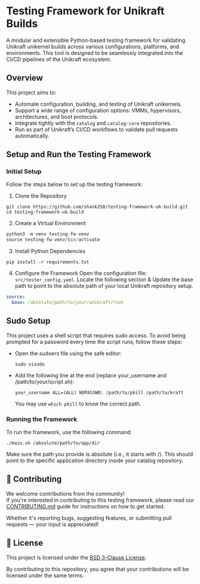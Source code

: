 #  Testing Framework for Unikraft Builds

A modular and extensible Python-based testing framework for validating Unikraft unikernel builds across various configurations, platforms, and environments. This tool is designed to be seamlessly integrated into the CI/CD pipelines of the Unikraft ecosystem.

##  Overview

This project aims to:

- Automate configuration, building, and testing of Unikraft unikernels.
- Support a wide range of configuration options: VMMs, hypervisors, architectures, and boot protocols.
- Integrate tightly with the `catalog` and `catalog-core` repositories.
- Run as part of Unikraft’s CI/CD workflows to validate pull requests automatically.

## Setup and Run the Testing Framework

### Initial Setup

Follow the steps below to set up the testing framework:

1. Clone the Repository

``` Console
git clone https://github.com/shank250/testing-framework-uk-build.git
cd testing-framework-uk-build
```

2. Create a Virtual Environment

```python
python3 -m venv testing-fw-venv
source testing-fw-venv/bin/activate
```

3. Install Python Dependencies

```console
pip install -r requirements.txt
```

4. Configure the Framework
Open the configuration file: `src/tester_config.yaml`. Locate the following section & Update the base path to point to the absolute path of your local Unikraft repository setup.

```yaml
source:
  base: /absolute/path/to/your/unikraft/root
```

## Sudo Setup 

This project uses a shell script that requires sudo access. To avoid being prompted for a password every time the script runs, follow these steps:

- Open the sudoers file using the safe editor:
    ```
    sudo visudo
    ```

- Add the following line at the end (replace your_username and /path/to/your/script.sh):
    ```
    your_username ALL=(ALL) NOPASSWD: /path/to/pkill /path/to/kraft
    ```
    
    You may use `which pkill` to know the correct path.

### Running the Framework

To run the framework, use the following command:

```console
./main.sh /absolute/path/to/app/dir
```

Make sure the path you provide is absolute (i.e., it starts with /). This should point to the specific application directory inside your catalog repository.

## 🤝 Contributing

We welcome contributions from the community!  
If you're interested in contributing to this testing framework, please read our [CONTRIBUTING.md](./CONTRIBUTING.md) guide for instructions on how to get started.

Whether it's reporting bugs, suggesting features, or submitting pull requests — your input is appreciated!

## 📄 License

This project is licensed under the [BSD 3-Clause License](./COPYING.md).

By contributing to this repository, you agree that your contributions will be licensed under the same terms.
